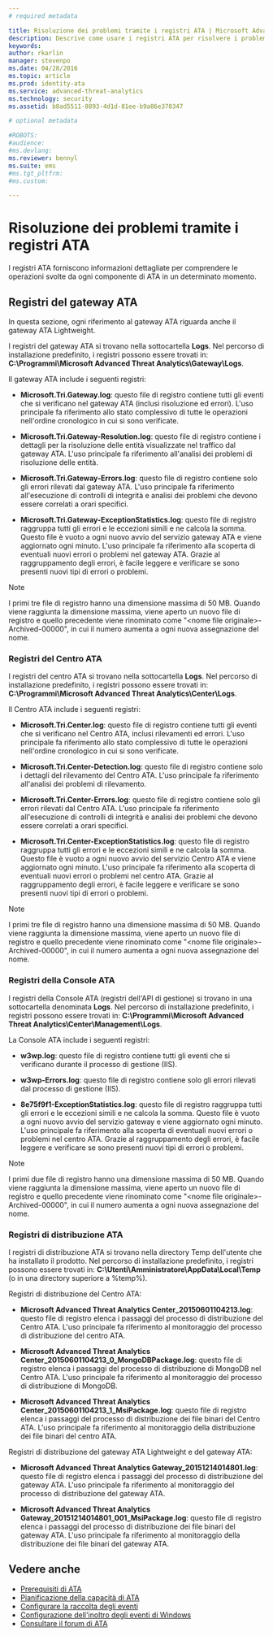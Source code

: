 ```yaml
---
# required metadata

title: Risoluzione dei problemi tramite i registri ATA | Microsoft Advanced Threat Analytics
description: Descrive come usare i registri ATA per risolvere i problemi
keywords:
author: rkarlin
manager: stevenpo
ms.date: 04/28/2016
ms.topic: article
ms.prod: identity-ata
ms.service: advanced-threat-analytics
ms.technology: security
ms.assetid: b8ad5511-8893-4d1d-81ee-b9a86e378347

# optional metadata

#ROBOTS:
#audience:
#ms.devlang:
ms.reviewer: bennyl
ms.suite: ems
#ms.tgt_pltfrm:
#ms.custom:

---
```


# Risoluzione dei problemi tramite i registri ATA
I registri ATA forniscono informazioni dettagliate per comprendere le operazioni svolte da ogni componente di ATA in un determinato momento.

## Registri del gateway ATA
In questa sezione, ogni riferimento al gateway ATA riguarda anche il gateway ATA Lightweight. 

I registri del gateway ATA si trovano nella sottocartella **Logs**. Nel percorso di installazione predefinito, i registri possono essere trovati in: **C:\Programmi\Microsoft Advanced Threat Analytics\Gateway\Logs**.

Il gateway ATA include i seguenti registri:

-   **Microsoft.Tri.Gateway.log**: questo file di registro contiene tutti gli eventi che si verificano nel gateway ATA (inclusi risoluzione ed errori). L'uso principale fa riferimento allo stato complessivo di tutte le operazioni nell'ordine cronologico in cui si sono verificate.

-   **Microsoft.Tri.Gateway-Resolution.log**: questo file di registro contiene i dettagli per la risoluzione delle entità visualizzate nel traffico dal gateway ATA. L'uso principale fa riferimento all'analisi dei problemi di risoluzione delle entità.

-   **Microsoft.Tri.Gateway-Errors.log**: questo file di registro contiene solo gli errori rilevati dal gateway ATA. L'uso principale fa riferimento all'esecuzione di controlli di integrità e analisi dei problemi che devono essere correlati a orari specifici.

-   **Microsoft.Tri.Gateway-ExceptionStatistics.log**: questo file di registro raggruppa tutti gli errori e le eccezioni simili e ne calcola la somma.
    Questo file è vuoto a ogni nuovo avvio del servizio gateway ATA e viene aggiornato ogni minuto. L'uso principale fa riferimento alla scoperta di eventuali nuovi errori o problemi nel gateway ATA. Grazie al raggruppamento degli errori, è facile leggere e verificare se sono presenti nuovi tipi di errori o problemi.

> [!NOTE]
> I primi tre file di registro hanno una dimensione massima di 50 MB. Quando viene raggiunta la dimensione massima, viene aperto un nuovo file di registro e quello precedente viene rinominato come "&lt;nome file originale&gt;-Archived-00000", in cui il numero aumenta a ogni nuova assegnazione del nome.

### Registri del Centro ATA
I registri del centro ATA si trovano nella sottocartella **Logs**. Nel percorso di installazione predefinito, i registri possono essere trovati in: **C:\Programmi\Microsoft Advanced Threat Analytics\Center\Logs**.

Il Centro ATA include i seguenti registri:

-   **Microsoft.Tri.Center.log**: questo file di registro contiene tutti gli eventi che si verificano nel Centro ATA, inclusi rilevamenti ed errori. L'uso principale fa riferimento allo stato complessivo di tutte le operazioni nell'ordine cronologico in cui si sono verificate.

-   **Microsoft.Tri.Center-Detection.log**: questo file di registro contiene solo i dettagli del rilevamento del Centro ATA. L'uso principale fa riferimento all'analisi dei problemi di rilevamento.

-   **Microsoft.Tri.Center-Errors.log**: questo file di registro contiene solo gli errori rilevati dal Centro ATA. L'uso principale fa riferimento all'esecuzione di controlli di integrità e analisi dei problemi che devono essere correlati a orari specifici.

-   **Microsoft.Tri.Center-ExceptionStatistics.log**: questo file di registro raggruppa tutti gli errori e le eccezioni simili e ne calcola la somma.
    Questo file è vuoto a ogni nuovo avvio del servizio Centro ATA e viene aggiornato ogni minuto. L'uso principale fa riferimento alla scoperta di eventuali nuovi errori o problemi nel centro ATA. Grazie al raggruppamento degli errori, è facile leggere e verificare se sono presenti nuovi tipi di errori o problemi.

> [!NOTE]
> I primi tre file di registro hanno una dimensione massima di 50 MB. Quando viene raggiunta la dimensione massima, viene aperto un nuovo file di registro e quello precedente viene rinominato come "&lt;nome file originale&gt;-Archived-00000", in cui il numero aumenta a ogni nuova assegnazione del nome.

### Registri della Console ATA
I registri della Console ATA (registri dell'API di gestione) si trovano in una sottocartella denominata **Logs**. Nel percorso di installazione predefinito, i registri possono essere trovati in: **C:\Programmi\Microsoft Advanced Threat Analytics\Center\Management\Logs**.

La Console ATA include i seguenti registri:

-   **w3wp.log**: questo file di registro contiene tutti gli eventi che si verificano durante il processo di gestione (IIS).


-   **w3wp-Errors.log**: questo file di registro contiene solo gli errori rilevati dal processo di gestione (IIS).


-   **8e75f9f1-ExceptionStatistics.log**: questo file di registro raggruppa tutti gli errori e le eccezioni simili e ne calcola la somma.
    Questo file è vuoto a ogni nuovo avvio del servizio gateway e viene aggiornato ogni minuto. L'uso principale fa riferimento alla scoperta di eventuali nuovi errori o problemi nel centro ATA. Grazie al raggruppamento degli errori, è facile leggere e verificare se sono presenti nuovi tipi di errori o problemi.

> [!NOTE]
> I primi due file di registro hanno una dimensione massima di 50 MB. Quando viene raggiunta la dimensione massima, viene aperto un nuovo file di registro e quello precedente viene rinominato come "&lt;nome file originale&gt;-Archived-00000", in cui il numero aumenta a ogni nuova assegnazione del nome.

### Registri di distribuzione ATA
I registri di distribuzione ATA si trovano nella directory Temp dell'utente che ha installato il prodotto. Nel percorso di installazione predefinito, i registri possono essere trovati in: **C:\Utenti\Amministratore\AppData\Local\Temp** (o in una directory superiore a %temp%).

Registri di distribuzione del Centro ATA:

-   **Microsoft Advanced Threat Analytics Center_20150601104213.log**: questo file di registro elenca i passaggi del processo di distribuzione del Centro ATA. L'uso principale fa riferimento al monitoraggio del processo di distribuzione del centro ATA.

-   **Microsoft Advanced Threat Analytics Center_20150601104213_0_MongoDBPackage.log**: questo file di registro elenca i passaggi del processo di distribuzione di MongoDB nel Centro ATA. L'uso principale fa riferimento al monitoraggio del processo di distribuzione di MongoDB.

-   **Microsoft Advanced Threat Analytics Center_20150601104213_1_MsiPackage.log**: questo file di registro elenca i passaggi del processo di distribuzione dei file binari del Centro ATA. L'uso principale fa riferimento al monitoraggio della distribuzione dei file binari del centro ATA.

Registri di distribuzione del gateway ATA Lightweight e del gateway ATA:

-   **Microsoft Advanced Threat Analytics Gateway_20151214014801.log**: questo file di registro elenca i passaggi del processo di distribuzione del gateway ATA. L'uso principale fa riferimento al monitoraggio del processo di distribuzione del gateway ATA.

-   **Microsoft Advanced Threat Analytics Gateway_20151214014801_001_MsiPackage.log**: questo file di registro elenca i passaggi del processo di distribuzione dei file binari del gateway ATA. L'uso principale fa riferimento al monitoraggio della distribuzione dei file binari del gateway ATA.

## Vedere anche
- [Prerequisiti di ATA](/advanced-threat-analytics/plan-design/ata-prerequisites)
- [Pianificazione della capacità di ATA](/advanced-threat-analytics/plan-design/ata-capacity-planning)
- [Configurare la raccolta degli eventi](/advanced-threat-analytics/deploy-use/configure-event-collection)
- [Configurazione dell'inoltro degli eventi di Windows](/advanced-threat-analytics/deploy-use/configure-event-collection#configuring-windows-event-forwarding)
- [Consultare il forum di ATA](https://social.technet.microsoft.com/Forums/security/en-US/home?forum=mata)


<!--HONumber=May16_HO3-->


